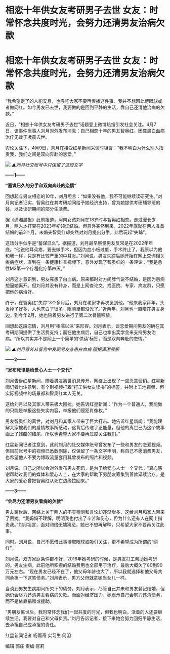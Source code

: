 # 相恋十年供女友考研男子去世 女友：时常怀念共度时光，会努力还清男友治病欠款

# 相恋十年供女友考研男子去世 女友：时常怀念共度时光，会努力还清男友治病欠款

“我希望走了的人能安息，也呼吁大家不要再传播这件事，我并不想因此博眼球或者做网红。如今男友已去世，我要做的是回到平静的生活，靠自己还清他治病的欠款。”

近日，“相恋十年供女友考研男子去世”话题登上微博热搜引发社会关注。4月7日，该事件当事人刘月对外发布消息：自己相恋十年的男友智奥红，因罹患白血病治疗无效于凌晨去世。

舆论关注下，4月9日，刘月在接受红星新闻采访时坦言：“我不明白为什么别人指责我，我们之间是双向奔赴的恋爱。”

![](https://inews.gtimg.com/om_bt/O5bqiyrAbslqkwXECVRunWLM6gJt5fNS9kd_LxNBSwb44AA/1000)
_▲刘月社交账号中只保留了这段文字_

**——1——**

**“蓄谋已久的分手和双向奔赴的恋情”**

回想起与男友相恋的10年，刘月坦言：“如果没有他，我不可能继续读研究生。”刘月向记者证实，智奥红在其考研期间给予她经济支持，曾为她提供考研辅导班的钱，以及读研期间的部分生活费。

据《潇湘晨报》此前报道，河南女孩刘月在18岁时与智奥红相恋。走过漫长岁月，两人本打算在2023年初领证结婚。但意外突然到来，2022年底就在两人准备结婚的前3个月，未婚夫智奥红却突然对刘月提出分手，此后玩起“失踪”。

这场分手似乎是“蓄谋已久”。据报道，刘月最早察觉男友反常是在2022年年底。“他说他耳朵疼，要去做手术，但因为血小板过低，手术终止了。我原以为他和我一样，只是有比较严重的中耳炎。”刘月说，男友失踪后她开始在网上查询相关疾病症状，直到在一条健康科普视频下，意外发现了智奥红的一条评论：“我是急性M2第一个疗程化疗第四天。”

刘月这才意识到，男友罹患了白血病。原来那时对方闹脾气说不结婚，是因为患病想逼她离开。但刘月并没有转身，而是上网查论文，找医院、专家、病友群，只愿把他的病治好。

终于，在智奥红“失踪”3个多月后，刘月在老家才再次见到他。“他来我家拜年，头发掉了好多，人也苍白了很多，眼睛里都没光了。”近两年，刘月也一直陪在男友身边。到今年2月，她也陪着男友进行了第二次骨髓移植。

回想起这段恋情，刘月用“相濡以沫”来形容。刘月表示，谈恋爱期间男友的确在其考研期间提供了生活费支持；而在他生病后，自己也拿出奖学金来支持男友治病。“所以其实并不是网上一个简单的‘供读’标签，而是双向奔赴的恋情。”

![](https://inews.gtimg.com/om_bt/OX2UDswhScZUhDJdaHSPaBMREXYEus2eKr0QqODXSXhkkAA/1000)
_▲刘月意外从留言中发现男友身患白血病 图据潇湘晨报_

**——2——**

**“发布死讯是给爱心人士一个交代”**

刘月告诉红星新闻，随着男友离世消息传开，网络上出现了一些恶意营销。红星新闻记者也注意到，有个别视频打着“打工供女友读书”的标签，并附上工地视频，但实际视频中的场景都和智奥红本人无关。

这给刘月以及其家人带来极大困扰。她告诉红星新闻：“作为一个普通人，我能做的只能是举报这些失实内容，举报他们侵犯肖像权。”

男友智奥红的离世，对刘月和其家人带来了巨大打击。她告诉红星新闻：“我能理解大家被我们的爱情故事所感动，这背后传递了正能量，但他的离世已为这个故事画上了残酷的结尾，所以也希望大家不要再过度关注我们。”

红星新闻记者注意到，此前刘月的社交媒体账号曾发布了一些和男友的恋爱视频。但目前账号中的视频已悉数删除，仅保留了一条文字申明，称自己不愿消费男友，也希望他人不要为博取流量套用其曾发布的照片和视频。

刘月说，自己之所以会对外发布男友死讯，是为了给爱心人士一个交代：“真心感谢帮助过我们的媒体和爱心人士，在大家的帮助下男朋友筹集到善款延续治疗，是大家的爱心曾把智奥红从死亡边缘拉回来。”

**——3——**

**“会尽力还清男友看病的欠款”**

男友离世后，网络上关于两人的不实猜测和言论却逐渐增多，这给刘月和家人带来了困扰。“我妈妈不理解，明明我也付出了辛苦和伤心，但为什么还有人在网上指责我。”刘月坦言，面对网络无端猜忌，她已不想再解释，只希望大家不要再关注此事。

同时，刘月说，自己不愿借此事博取眼球或吸引关注，更不希望成为所谓的“网红”。

刘月说，双方家庭条件都不好，2016年她考研的时候，是男友打工帮助她考研的。男友生病，此前他所积攒的结婚费用也全部用于治疗，最后大概欠了80到90万元左右。“现在男友已经不在了，他父母年龄也大了，所以我就选择和他父母共同承担一下这笔债务。”刘月表示，男方父母就拿她当女儿一样。

当谈到男友生病期间所欠下的债务，刘月表示，尽管自己并未和男友登记结婚，但她仍会尽力还清男友看病的欠款。而面对经济压力，她表示自己会努力还清债务，而不是依靠捐赠或援助。

“男朋友离世后，我时常怀念我们一起共度的时光，但我也明白，活着的人还要继续生活，我要对自己和父母负责。”刘月告诉记者，接下来她会努力回归平静生活，去承担自己应承担的责任。

红星新闻记者 杨雨奇 实习生 简羽

编辑 郭庄 责编 官莉

